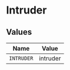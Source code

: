 # Intruder


## Values

| Name       | Value      |
| ---------- | ---------- |
| `INTRUDER` | intruder   |